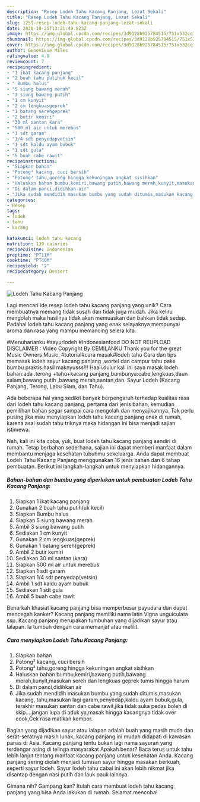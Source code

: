 ```yaml
---
description: "Resep Lodeh Tahu Kacang Panjang, Lezat Sekali"
title: "Resep Lodeh Tahu Kacang Panjang, Lezat Sekali"
slug: 1259-resep-lodeh-tahu-kacang-panjang-lezat-sekali
date: 2020-10-25T13:21:49.823Z
image: https://img-global.cpcdn.com/recipes/3d9128b925784515/751x532cq70/lodeh-tahu-kacang-panjang-foto-resep-utama.jpg
thumbnail: https://img-global.cpcdn.com/recipes/3d9128b925784515/751x532cq70/lodeh-tahu-kacang-panjang-foto-resep-utama.jpg
cover: https://img-global.cpcdn.com/recipes/3d9128b925784515/751x532cq70/lodeh-tahu-kacang-panjang-foto-resep-utama.jpg
author: Genevieve Miles
ratingvalue: 4.8
reviewcount: 7
recipeingredient:
- "1 ikat kacang panjang"
- "2 buah tahu putihuk kecil"
- " Bumbu halus"
- "5 siung bawang merah"
- "3 siung bawang putih"
- "1 cm kunyit"
- "2 cm lengkuasgeprek"
- "1 batang serehgeprek"
- "2 butir kemiri"
- "30 ml santan kara"
- "500 ml air untuk merebus"
- "1 sdt garam"
- "1/4 sdt penyedapvetsin"
- "1 sdt kaldu ayam bubuk"
- "1 sdt gula"
- "5 buah cabe rawit"
recipeinstructions:
- "Siapkan bahan"
- "Potong² kacang, cuci bersih"
- "Potong² tahu,goreng hingga kekuningan angkat sisihkan"
- "Haluskan bahan bumbu,kemiri,bawang putih,bawang merah,kunyit,masukan sereh dan lengkuas geprek tumis hingga harum"
- "Di dalam panci,didihkan air"
- "Jika sudah mendidih masukan bumbu yang sudah ditumis,masukan kacang, tahu,masukan lagi garam,penyedap,kaldu ayam bubuk,gula, terakhir masukan santan dan cabe rawit,jika tidak suka pedas boleh di skip....jangan lupa di aduk ya,masak hingga kacangnya tidak over cook,Cek rasa matikan kompor."
categories:
- Resep
tags:
- lodeh
- tahu
- kacang

katakunci: lodeh tahu kacang 
nutrition: 139 calories
recipecuisine: Indonesian
preptime: "PT11M"
cooktime: "PT40M"
recipeyield: "2"
recipecategory: Dessert

---
```



![Lodeh Tahu Kacang Panjang](https://img-global.cpcdn.com/recipes/3d9128b925784515/751x532cq70/lodeh-tahu-kacang-panjang-foto-resep-utama.jpg)

Lagi mencari ide resep lodeh tahu kacang panjang yang unik? Cara membuatnya memang tidak susah dan tidak juga mudah. Jika keliru mengolah maka hasilnya tidak akan memuaskan dan bahkan tidak sedap. Padahal lodeh tahu kacang panjang yang enak selayaknya mempunyai aroma dan rasa yang mampu memancing selera kita.

#Menuharianku #sayurlodeh #Indonesianfood DO NOT REUPLOAD DISCLAIMER : Video Copyright By CEMILANKU Thank you for the great Music Owners Music. #tutorial#cara masak#lodeh tahu Cara dan tips memasak lodeh sayur kacang panjang ,wortel dan campur tahu pake bumbu praktis.hasil maknyusss!!! Haaii.dulur kali ini saya masak lodeh bahan:ada .terong +tahu+kacang panjang,bumbunya:cabe,lengkuas,daun salam,bawang putih ,bawang merah,santan,dan. Sayur Lodeh (Kacang Panjang, Terong, Labu Siam, dan Tahu).

Ada beberapa hal yang sedikit banyak berpengaruh terhadap kualitas rasa dari lodeh tahu kacang panjang, pertama dari jenis bahan, kemudian pemilihan bahan segar sampai cara mengolah dan menyajikannya. Tak perlu pusing jika mau menyiapkan lodeh tahu kacang panjang enak di rumah, karena asal sudah tahu triknya maka hidangan ini bisa menjadi sajian istimewa.


Nah, kali ini kita coba, yuk, buat lodeh tahu kacang panjang sendiri di rumah. Tetap berbahan sederhana, sajian ini dapat memberi manfaat dalam membantu menjaga kesehatan tubuhmu sekeluarga. Anda dapat membuat Lodeh Tahu Kacang Panjang menggunakan 16 jenis bahan dan 6 tahap pembuatan. Berikut ini langkah-langkah untuk menyiapkan hidangannya.

<!--inarticleads1-->

##### Bahan-bahan dan bumbu yang diperlukan untuk pembuatan Lodeh Tahu Kacang Panjang:

1. Siapkan 1 ikat kacang panjang
1. Gunakan 2 buah tahu putih(uk kecil)
1. Siapkan  Bumbu halus
1. Siapkan 5 siung bawang merah
1. Ambil 3 siung bawang putih
1. Sediakan 1 cm kunyit
1. Gunakan 2 cm lengkuas(geprek)
1. Gunakan 1 batang sereh(geprek)
1. Ambil 2 butir kemiri
1. Sediakan 30 ml santan (kara)
1. Siapkan 500 ml air untuk merebus
1. Siapkan 1 sdt garam
1. Siapkan 1/4 sdt penyedap(vetsin)
1. Ambil 1 sdt kaldu ayam bubuk
1. Sediakan 1 sdt gula
1. Ambil 5 buah cabe rawit


Benarkah khasiat kacang panjang bisa memperbesar payudara dan dapat mencegah kanker? Kacang panjang memiliki nama latin Vigna unguiculata ssp. Kacang panjang merupakan tumbuhan yang dijadikan sayur atau lalapan. Ia tumbuh dengan cara memanjat atau melilit. 

<!--inarticleads2-->

##### Cara menyiapkan Lodeh Tahu Kacang Panjang:

1. Siapkan bahan
1. Potong² kacang, cuci bersih
1. Potong² tahu,goreng hingga kekuningan angkat sisihkan
1. Haluskan bahan bumbu,kemiri,bawang putih,bawang merah,kunyit,masukan sereh dan lengkuas geprek tumis hingga harum
1. Di dalam panci,didihkan air
1. Jika sudah mendidih masukan bumbu yang sudah ditumis,masukan kacang, tahu,masukan lagi garam,penyedap,kaldu ayam bubuk,gula, terakhir masukan santan dan cabe rawit,jika tidak suka pedas boleh di skip....jangan lupa di aduk ya,masak hingga kacangnya tidak over cook,Cek rasa matikan kompor.


Bagian yang dijadikan sayur atau lalapan adalah buah yang masih muda dan serat-seratnya masih lunak, kacang panjang ini mudah didapati di kawasan panas di Asia. Kacang panjang tentu bukan lagi nama sayuran yang terdengar asing di telinga masyarakat Apakah benar? Baca terus untuk tahu lebih lanjut tentang manfaat kacang panjang untuk kesehatan Anda. Kacang panjang sering diolah menjadi tumisan sayur hingga masakan berkuah, seperti sayur lodeh. Sayur lodeh tahu cabai ini akan lebih nikmat jika disantap dengan nasi putih dan lauk pauk lainnya. 

Gimana nih? Gampang kan? Itulah cara membuat lodeh tahu kacang panjang yang bisa Anda lakukan di rumah. Selamat mencoba!
